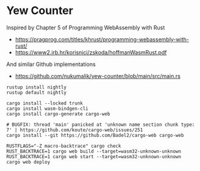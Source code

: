 # Yew Counter

Inspired by Chapter 5 of Programming WebAssembly with Rust
- https://pragprog.com/titles/khrust/programming-webassembly-with-rust/
- https://www2.irb.hr/korisnici/zskoda/hoffmanWasmRust.pdf

And similar Github implementations
- https://github.com/nukumalik/yew-counter/blob/main/src/main.rs

```
rustup install nightly  
rustup default nightly

cargo install --locked trunk
cargo install wasm-bindgen-cli
cargo install cargo-generate cargo-web

# BUGFIX: thread 'main' panicked at 'unknown name section chunk type: 7' | https://github.com/koute/cargo-web/issues/251
cargo install --git https://github.com/Badel2/cargo-web cargo-web

RUSTFLAGS="-Z macro-backtrace" cargo check 
RUST_BACKTRACE=1 cargo web build --target=wasm32-unknown-unknown 
RUST_BACKTRACE=1 cargo web start --target=wasm32-unknown-unknown
cargo web deploy 
```